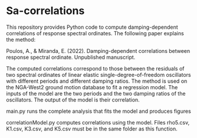# Sa-correlations
This repository provides Python code to compute damping-dependent correlations of response spectral ordinates. The following paper explains the method:

Poulos, A., & Miranda, E. (2022). Damping-dependent correlations between response spectral ordinate. Unpublished manuscript.

The computed correlations correspond to those between the residuals of two spectral ordinates of linear elastic single-degree-of-freedom oscillators with different periods and different damping ratios. The method is used on the NGA-West2 ground motion database to fit a regression model. The inputs of the model are the two periods and the two damping ratios of the oscillators. The output of the model is their correlation.

main.py runs the complete analysis that fits the model and produces figures

correlationModel.py computes correlations using the model. Files rho5.csv, K1.csv, K3.csv, and K5.csv must be in the same folder as this function.
